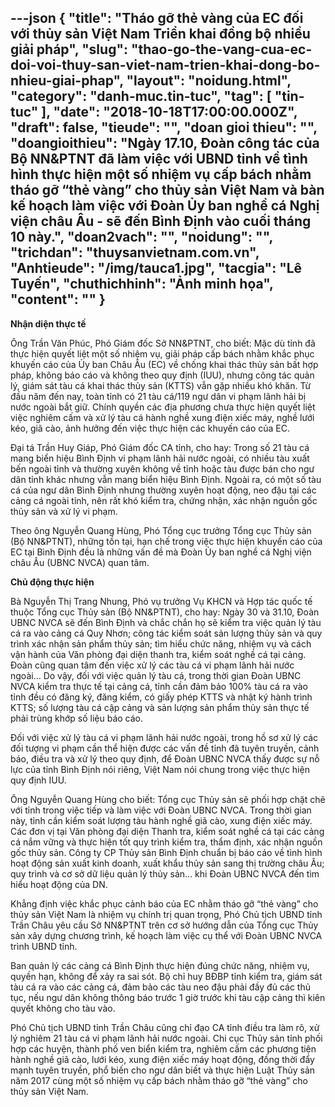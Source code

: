 ---json
{
    "title": "Tháo gỡ  thẻ vàng của EC đối với thủy sản Việt Nam Triển khai đồng bộ nhiều giải pháp",
    "slug": "thao-go-the-vang-cua-ec-doi-voi-thuy-san-viet-nam-trien-khai-dong-bo-nhieu-giai-phap",
    "layout": "noidung.html",
    "category": "danh-muc.tin-tuc",
    "tag": [
        "tin-tuc"
    ],
    "date": "2018-10-18T17:00:00.000Z",
    "draft": false,
    "tieude": "",
    "doan gioi thieu": "",
    "doangioithieu": "Ngày 17.10, Ðoàn công tác của Bộ NN&PTNT đã làm việc với UBND tỉnh về tình hình thực hiện một số nhiệm vụ cấp bách nhằm tháo gỡ “thẻ vàng” cho thủy sản Việt Nam và bàn kế hoạch làm việc với Ðoàn Ủy ban nghề cá Nghị viện châu Âu - sẽ đến Bình Ðịnh vào cuối tháng 10 này.",
    "doan2vach": "",
    "noidung": "",
    "trichdan": "thuysanvietnam.com.vn",
    "Anhtieude": "/img/tauca1.jpg",
    "tacgia": "Lê Tuyến",
    "chuthichhinh": "Ảnh minh họa",
    "__content__": ""
}
---
<p><strong>Nhận diện thực tế</strong></p>

<p>&Ocirc;ng Trần Văn Ph&uacute;c, Ph&oacute; Gi&aacute;m đốc Sở NN&amp;PTNT, cho biết: Mặc d&ugrave; tỉnh đ&atilde; thực hiện quyết liệt một số nhiệm vụ, giải ph&aacute;p cấp b&aacute;ch nhằm khắc phục khuyến c&aacute;o của Ủy ban Ch&acirc;u &Acirc;u (EC) về chống khai th&aacute;c thủy sản bất hợp ph&aacute;p, kh&ocirc;ng b&aacute;o c&aacute;o v&agrave; kh&ocirc;ng theo quy định (IUU), nhưng c&ocirc;ng t&aacute;c quản l&yacute;, gi&aacute;m s&aacute;t t&agrave;u c&aacute; khai th&aacute;c thủy sản (KTTS) vẫn gặp nhiều kh&oacute; khăn. Từ đầu năm đến nay, to&agrave;n tỉnh c&oacute; 21 t&agrave;u c&aacute;/119 ngư d&acirc;n vi phạm l&atilde;nh hải bị nước ngo&agrave;i bắt giữ. Ch&iacute;nh quyền c&aacute;c địa phương chưa thực hiện quyết liệt việc nghi&ecirc;m cấm v&agrave; xử l&yacute; t&agrave;u c&aacute; h&agrave;nh nghề xung điện xiếc m&aacute;y, nghề lưới k&eacute;o, gi&atilde; c&agrave;o, ảnh hưởng đến việc thực hiện c&aacute;c khuyến c&aacute;o của EC.</p>

<p>Đại t&aacute; Trần Huy Gi&aacute;p, Ph&oacute; Gi&aacute;m đốc CA tỉnh, cho hay: Trong số 21 t&agrave;u c&aacute; mang biển hiệu B&igrave;nh Định vi phạm l&atilde;nh hải nước ngo&agrave;i, c&oacute; nhiều t&agrave;u xuất bến ngo&agrave;i tỉnh v&agrave; thường xuy&ecirc;n kh&ocirc;ng về tỉnh hoặc t&agrave;u được b&aacute;n cho ngư d&acirc;n tỉnh kh&aacute;c nhưng vẫn mang biển hiệu B&igrave;nh Định. Ngo&agrave;i ra, c&oacute; một số t&agrave;u c&aacute; của ngư d&acirc;n B&igrave;nh Định nhưng thường xuy&ecirc;n hoạt động, neo đậu tại c&aacute;c cảng c&aacute; ngo&agrave;i tỉnh, n&ecirc;n rất kh&oacute; kiểm tra, chứng nhận, x&aacute;c nhận nguồn gốc thủy sản v&agrave; xử l&yacute; vi phạm.</p>

<p>Theo &ocirc;ng Nguyễn Quang H&ugrave;ng, Ph&oacute; Tổng cục trưởng Tổng cục Thủy sản (Bộ NN&amp;PTNT), những tồn tại, hạn chế trong việc thực hiện khuyến c&aacute;o của EC tại B&igrave;nh Định đều l&agrave; những vấn đề m&agrave; Đo&agrave;n Ủy ban nghề c&aacute; Nghị viện ch&acirc;u &Acirc;u (UBNC NVCA) quan t&acirc;m.</p>

<p><strong>Chủ động thực hiện &nbsp;&nbsp;</strong>&nbsp;&nbsp;&nbsp;&nbsp;&nbsp;&nbsp;&nbsp;&nbsp;&nbsp;&nbsp;&nbsp;&nbsp;&nbsp;&nbsp;&nbsp;&nbsp;&nbsp;&nbsp;&nbsp;&nbsp;&nbsp;&nbsp;&nbsp;&nbsp;&nbsp;&nbsp;&nbsp;&nbsp;&nbsp;&nbsp;&nbsp;&nbsp;&nbsp;&nbsp;&nbsp;&nbsp;&nbsp;&nbsp;&nbsp;&nbsp;&nbsp;&nbsp;&nbsp;</p>

<p>B&agrave; Nguyễn Thị Trang Nhung, Ph&oacute; vụ trưởng Vụ KHCN v&agrave; Hợp t&aacute;c quốc tế thuộc Tổng cục Thủy sản (Bộ NN&amp;PTNT), cho hay: Ng&agrave;y 30 v&agrave; 31.10, Đo&agrave;n UBNC NVCA sẽ đến B&igrave;nh Định v&agrave; chắc chắn họ sẽ kiểm tra việc quản l&yacute; t&agrave;u c&aacute; ra v&agrave;o cảng c&aacute; Quy Nhơn; c&ocirc;ng t&aacute;c kiểm so&aacute;t sản lượng thủy sản v&agrave; quy tr&igrave;nh x&aacute;c nhận sản phẩm thủy sản; t&igrave;m hiểu chức năng, nhiệm vụ v&agrave; c&aacute;ch vận h&agrave;nh của Văn ph&ograve;ng đại diện thanh tra, kiểm so&aacute;t nghề c&aacute; tại cảng. Đo&agrave;n cũng quan t&acirc;m đến việc xử l&yacute; c&aacute;c t&agrave;u c&aacute; vi phạm l&atilde;nh hải nước ngo&agrave;i... Do vậy, đối với việc quản l&yacute; t&agrave;u c&aacute;, trong thời gian Đo&agrave;n UBNC NVCA kiểm tra thực tế tại cảng c&aacute;, tỉnh cần đảm bảo 100% t&agrave;u c&aacute; ra v&agrave;o tỉnh đều c&oacute; đăng k&yacute;, đăng kiểm, c&oacute; giấy ph&eacute;p KTTS v&agrave; nhật k&yacute; h&agrave;nh tr&igrave;nh KTTS; số lượng t&agrave;u c&aacute; cập cảng v&agrave; sản lượng sản phẩm thủy sản thực tế phải tr&ugrave;ng khớp số liệu b&aacute;o c&aacute;o.</p>

<p>Đối với việc xử l&yacute; t&agrave;u c&aacute; vi phạm l&atilde;nh hải nước ngo&agrave;i, trong hồ sơ xử l&yacute; c&aacute;c đối tượng vi phạm cần thể hiện được c&aacute;c vấn đề tỉnh đ&atilde; tuy&ecirc;n truyền, cảnh b&aacute;o, điều tra v&agrave; xử l&yacute; theo quy định, để Đo&agrave;n UBNC NVCA thấy được sự nỗ lực của tỉnh B&igrave;nh Định n&oacute;i ri&ecirc;ng, Việt Nam n&oacute;i chung trong việc thực hiện quy định IUU.</p>

<p>&Ocirc;ng Nguyễn Quang H&ugrave;ng cho biết: Tổng cục Thủy sản sẽ phối hợp chặt chẽ với tỉnh trong việc tiếp v&agrave; l&agrave;m việc với Đo&agrave;n UBNC NVCA. Trong thời gian n&agrave;y, tỉnh cần kiểm so&aacute;t lượng t&agrave;u h&agrave;nh nghề gi&atilde; c&agrave;o, xung điện xiếc m&aacute;y. C&aacute;c đơn vị tại Văn ph&ograve;ng đại diện Thanh tra, kiểm so&aacute;t nghề c&aacute; tại c&aacute;c cảng c&aacute; nắm vững v&agrave; thực hiện tốt quy tr&igrave;nh kiểm tra, thẩm định, x&aacute;c nhận nguồn gốc thủy sản. C&ocirc;ng ty CP Thủy sản B&igrave;nh Định chuẩn bị b&aacute;o c&aacute;o về t&igrave;nh h&igrave;nh hoạt động sản xuất kinh doanh, xuất khẩu thủy sản sang thị trường ch&acirc;u &Acirc;u; quy tr&igrave;nh v&agrave; cơ sở dữ liệu quản l&yacute; thủy sản... khi Đo&agrave;n UBNC NVCA đến t&igrave;m hiểu hoạt động của DN.</p>

<p>Khẳng định việc khắc phục cảnh b&aacute;o của EC nhằm th&aacute;o gỡ &ldquo;thẻ v&agrave;ng&rdquo; cho thủy sản Việt Nam l&agrave; nhiệm vụ ch&iacute;nh trị quan trọng, Ph&oacute; Chủ tịch UBND tỉnh Trần Ch&acirc;u y&ecirc;u cầu Sở NN&amp;PTNT tr&ecirc;n cơ sở hướng dẫn của Tổng cục Thủy sản x&acirc;y dựng chương tr&igrave;nh, kế hoạch l&agrave;m việc cụ thể với Đo&agrave;n UBNC NVCA tr&igrave;nh UBND tỉnh.</p>

<p>Ban quản l&yacute; c&aacute;c cảng c&aacute; B&igrave;nh Định thực hiện đ&uacute;ng chức năng, nhiệm vụ, quyền hạn, kh&ocirc;ng để xảy ra sai s&oacute;t. Bộ chỉ huy BĐBP tỉnh kiểm tra, gi&aacute;m s&aacute;t t&agrave;u c&aacute; ra v&agrave;o c&aacute;c cảng c&aacute;, đảm bảo c&aacute;c t&agrave;u neo đậu phải đầy đủ c&aacute;c thủ tục, nếu ngư d&acirc;n kh&ocirc;ng th&ocirc;ng b&aacute;o trước 1 giờ trước khi t&agrave;u cập cảng th&igrave; ki&ecirc;n quyết kh&ocirc;ng cho t&agrave;u v&agrave;o.</p>

<p>Ph&oacute; Chủ tịch UBND tỉnh Trần Ch&acirc;u cũng chỉ đạo CA tỉnh điều tra l&agrave;m r&otilde;, xử l&yacute; nghi&ecirc;m 21 t&agrave;u c&aacute; vi phạm l&atilde;nh hải nước ngo&agrave;i. Chi cục Thủy sản tỉnh phối hợp c&aacute;c huyện, th&agrave;nh phố ven biển kiểm tra, nghi&ecirc;m cấm c&aacute;c phương tiện h&agrave;nh nghề gi&atilde; c&agrave;o, lưới k&eacute;o, xung điện xiếc m&aacute;y hoạt động, đồng thời đẩy mạnh tuy&ecirc;n truyền, phổ biến cho ngư d&acirc;n biết v&agrave; thực hiện Luật Thủy sản năm 2017 c&ugrave;ng một số nhiệm vụ cấp b&aacute;ch nhằm th&aacute;o gỡ &ldquo;thẻ v&agrave;ng&rdquo; cho thủy sản Việt Nam.</p>
